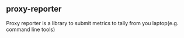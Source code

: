 ## proxy-reporter

Proxy reporter is a library to submit metrics to tally from you laptop(e.g. command line tools)
